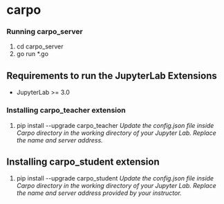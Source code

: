 # carpo

### Running carpo_server
1. cd carpo_server
2. go run *.go

## Requirements to run the JupyterLab Extensions

* JupyterLab >= 3.0

### Installing carpo_teacher extension

1. pip install --upgrade carpo_teacher
*Update the config.json file inside Carpo directory in the working directory of your Jupyter Lab.
Replace the name and server address.*

## Installing carpo_student extension

1. pip install --upgrade carpo_student
*Update the config.json file inside Carpo directory in the working directory of your Jupyter Lab.
Replace the name and server address provided by your instructor.*
